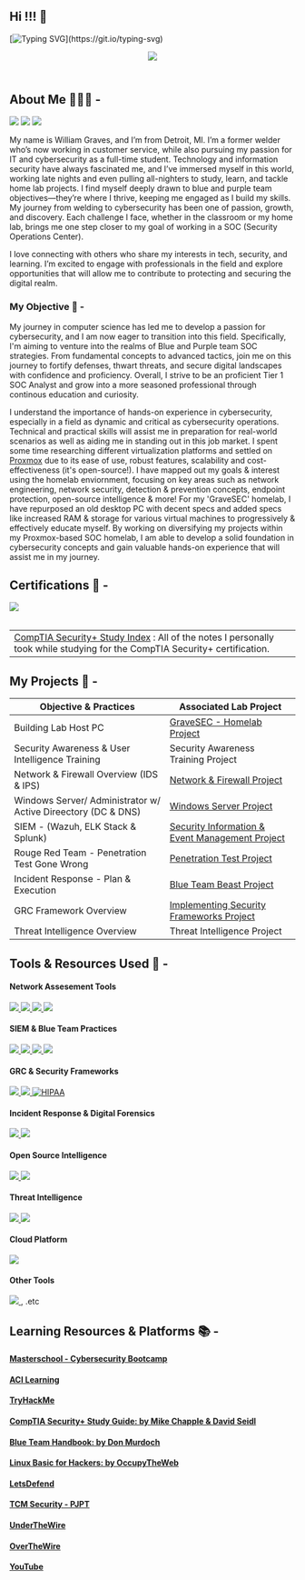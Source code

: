 ## Hi !!! 👋
[![Typing SVG](https://readme-typing-svg.herokuapp.com?font=Fira+Code&size=18&pause=1000&color=609EF7&width=476&lines=Hi!+Welcome+to+GraveGuard+on+Github!;My+name+is+William+Graves..;..and+I'm+a+novice+cyber+professional.;I+have+a+focused+interest+in+strengthening..;..+defensive+security+infrastructure+..;...+network+analysis+..;..+vulnerability+management+..;..+and+incident+response+objectives.;Check+out+my+work+below!)](https://git.io/typing-svg)

<header id="header"
  <div>
    <img src="https://github.com/user-attachments/assets/98151b11-4def-48eb-97d9-43d117e7de89"
"" />
  </div>
</header>

## About Me 👨🏾‍💻 -

<a href="https://www.linkedin.com/in/williamgraves-gravesec"><img src="https://img.shields.io/badge/-LinkedIn-0072b1?&style=for-the-badge&logo=linkedin&logoColor=white" /></a>
<a href="https://www.youtube.com/@GraveSEC"><img src="https://img.shields.io/badge/-YouTube-FF0000?&style=for-the-badge&logo=youtube&logoColor=white" /></a>
<a href="https://www.instagram.com/therealdotwill/"><img src="https://img.shields.io/badge/-Instagram-E4405F?style=for-the-badge&logo=instagram&logoColor=white&labelColor=purple" /></a>

My name is William Graves, and I’m from Detroit, MI. I’m a former welder who’s now working in customer service, while also pursuing my passion for IT and cybersecurity as a full-time student. Technology and information security have always fascinated me, and I’ve immersed myself in this world, working late nights and even pulling all-nighters to study, learn, and tackle home lab projects.
I find myself deeply drawn to blue and purple team objectives—they’re where I thrive, keeping me engaged as I build my skills. My journey from welding to cybersecurity has been one of passion, growth, and discovery. Each challenge I face, whether in the classroom or my home lab, brings me one step closer to my goal of working in a SOC (Security Operations Center).

I love connecting with others who share my interests in tech, security, and learning. I’m excited to engage with professionals in the field and explore opportunities that will allow me to contribute to protecting and securing the digital realm.

### My Objective 🎯 -

  My journey in computer science has led me to develop a passion for cybersecurity, and I am now eager to transition into this field. Specifically, I'm aiming to  venture into the realms of Blue and Purple team SOC strategies. From fundamental concepts to advanced tactics, join me on this journey to fortify defenses, thwart threats, and secure digital landscapes with confidence and proficiency. Overall, I strive to be an proficient Tier 1 SOC Analyst and grow into a more seasoned professional through continous education and curiosity.
 
  I understand the importance of hands-on experience in cybersecurity, especially in a field as dynamic and critical as cybersecurity operations. Technical and practical skills will assist me in preparation for real-world scenarios as well as aiding me in standing out in this job market. I spent some time researching different virtualization platforms and settled on <a href="https://www.proxmox.com/en/proxmox-virtual-environment/overview">Proxmox</a> due to its ease of use, robust features, scalability and cost-effectiveness (it's open-source!). I have mapped out my goals & interest using the homelab enviornment, focusing on key areas such as network engineering, network security, detection & prevention concepts, endpoint protection, open-source intelligence & more! For my 'GraveSEC' homelab, I have repurposed an old desktop PC with decent specs and added specs like increased RAM & storage for various virtual machines to progressively & effectively educate myself. By working on diversifying my projects within my Proxmox-based SOC homelab, I am able to develop a solid foundation in cybersecurity concepts and gain valuable hands-on experience that will assist me in my journey.

## Certifications 🪪 -
<div>
<img src="https://img.shields.io/badge/-Security%2B-FF0000?&style=for-the-badge&logo=CompTIA&logoColor=white&labelColor=black" />
</div>

<br>

<table>
  <tr>
    <td>
<a href="https://lucky-salto-c8e.notion.site/CompTIA-Security-Study-Index-0e1973f64e424b51a27139ee5e9ac319?pvs=4/blob/main/README.md">CompTIA Security+ Study Index</a> : All of the notes I personally took while studying for the CompTIA Security+ certification. 
</td>
  </tr>
</table>
  
## My Projects 🔬 -

| Objective & Practices                 | Associated Lab Project         |
|-----------------------------------------------|----------------------------|
| Building Lab Host PC | <a href="https://lucky-salto-c8e.notion.site/5-GraveSEC-SOC-Lab-Overview-4225a2e88ef247429c07df4f618e8594?pvs=4">GraveSEC - Homelab Project</a> |
| Security Awareness & User Intelligence Training | Security Awareness Training Project |
| Network & Firewall Overview (IDS & IPS) | <a href="https://lucky-salto-c8e.notion.site/Virtual-Network-Firewall-w-OpnSense-c3de551e8841416780d3602ca6fba4c9?pvs=4">Network & Firewall Project</a> |
| Windows Server/ Administrator w/ Active Direectory (DC & DNS) |<a href="https://lucky-salto-c8e.notion.site/Windows-Server-2022-Active-Directory-Domain-Controller-37cdd394a0784df4a290a07cf7fd6868?pvs=4">Windows Server Project</a> |
| SIEM - (Wazuh, ELK Stack & Splunk)| <a href="https://lucky-salto-c8e.notion.site/SIEM-Implementation-Configuration-74a90a34023546ada0d996a42b25bb35?pvs=4">Security Information & Event Management Project</a> |
| Rouge Red Team - Penetration Test Gone Wrong | <a href="https://lucky-salto-c8e.notion.site/Rouge-Red-Team-642e8e1397a449e6abb8ccdc704ad4a4?pvs=4">Penetration Test Project</a> |
| Incident Response -  Plan & Execution | <a href="https://lucky-salto-c8e.notion.site/Incident-Response-185890c85ec645b09025f1b38d5100dd?pvs=4">Blue Team Beast Project</a> |
| GRC Framework Overview | <a href="https://lucky-salto-c8e.notion.site/GRC-Security-Frameworks-11a2c82e931b44ffa26bf030917a0b11?pvs=4">Implementing Security Frameworks Project</a> |
| Threat Intelligence Overview | Threat Intelligence Project |

## Tools & Resources Used 🔧 -

#### Network Assesement Tools
<div>
  <a href="https://www.wireshark.org/" target="_blank">
    <img src="https://img.shields.io/badge/-Wireshark-0074D9?&style=for-the-badge&logo=Wireshark&logoColor=white" />
</a>
  <a href="https://nmap.org/" target="_blank">
    <img src="https://img.shields.io/badge/-Nmap-800080?&style=for-the-badge&logo=Nmap&logoColor=white" />
</a>
  <a href="https://zeek.org/" target="_blank">
    <img src="https://img.shields.io/badge/-Zeek-B57EDC?&style=for-the-badge&logo=Zeek&logoColor=white" />
</a>
  <a href="https://suricata.io/" target="_blank">
    <img src="https://img.shields.io/badge/-Suricata-FF4500?&style=for-the-badge&logo=Suricata&logoColor=white" />
</a>
</div>

#### SIEM & Blue Team Practices
<div>
  <a href="https://wazuh.com/platform/overview/" target="_blank">
  <img src="https://img.shields.io/badge/-Wazuh-000000?&style=for-the-badge&logo=Wazuh&logoColor=white&labelColor=hotpink" />
</a>
 <a href="https://learn.microsoft.com/en-us/windows-server/identity/ad-ds/get-started/virtual-dc/active-directory-domain-services-overview/" target="_blank">
      <img src="https://img.shields.io/badge/-Microsoft_Active_Directory-0078D4?style=for-the-badge&logo=Microsoft&logoColor=white" />
 </a>
  <a href="https://www.splunk.com/" target="_blank">
      <img src="https://img.shields.io/badge/-Splunk-000000?&style=for-the-badge&logo=Splunk&logoColor=white&labelColor=hotpink" />
    </a>
  <a href="https://www.elastic.co/elastic-stack/" target="_blank">
    <img src="https://img.shields.io/badge/-Elastic Stack-008080?&style=for-the-badge&logo=Elastic&logoColor=blue&labelColor=yellow" />
  </a>
    </div>

 #### GRC & Security Frameworks
 <div>
   <a href="https://ico.org.uk/media/for-organisations/guide-to-the-general-data-protection-regulation-gdpr-1-0.pdf" target="_blank">
    <img src="https://img.shields.io/badge/-GDPR-4D4D4D?&style=for-the-badge&logo=GDPR&logoColor=white" />
</a>
 <a href="https://nvlpubs.nist.gov/nistpubs/CSWP/NIST.CSWP.29.pdf" target="_blank">
    <img src="https://img.shields.io/badge/-NIST-1679A7?&style=for-the-badge&logo=NIST&logoColor=white" />
</a>
   <a href="https://www.hhs.gov/hipaa/for-professionals/security/guidance/cybersecurity/index.html" target="_blank">
    <img src="https://img.shields.io/badge/-HIPAA-89CFF0?&style=for-the-badge&logo=HIPAA&logoColor=white" alt="HIPAA"/>
</a>
</div>

#### Incident Response & Digital Forensics
  <div>
  <a href="https://www.microsoft.com/en-us/security/business/microsoft-defender-for-business-and-individuals-free-trial/" target="_blank">
    <img src="https://img.shields.io/badge/-Microsoft_Defender_for_Endpoint-0078D4?&style=for-the-badge&logo=Microsoft&logoColor=white" />
  </a>
   <a href="https://www.rapid7.com/products/velociraptor/" target="_blank">
    <img src="https://img.shields.io/badge/-Velociraptor-006400?&style=for-the-badge&logo=Rapid7&logoColor=white" />
</a>
</div>

  #### Open Source Intelligence
<div>
<a href="https://osintframework.com/" target="_blank">
    <img src="https://img.shields.io/badge/-OSINT-000000?&style=for-the-badge&logo=OSINT&logoColor=white" />
</a>
  <a href="https://www.exploit-db.com/about-exploit-db" target="_blank">
    <img src="https://img.shields.io/badge/-Exploit_Database-00008B?&style=for-the-badge&logo=Exploit-Database&logoColor=white" />
   </a>
</div>

#### Threat Intelligence
<div>
 <a href="https://www.virustotal.com/gui/home/upload" target="_blank">
    <img src="https://img.shields.io/badge/-Virus_Total-0074D9?&style=for-the-badge&logo=VirusTotal&logoColor=white" />
</a>
  <a href="https://attack.mitre.org/" target="_blank">
    <img src="https://img.shields.io/badge/-MITRE_ATT&CK-FB4D4D?&style=for-the-badge&logo=MITRE&logoColor=white" />
</a>
</div>

#### Cloud Platform
<div>
  <a href="https://azure.microsoft.com/en-us/free" target="_blank">
    <img src="https://img.shields.io/badge/-Microsoft%20Azure-0089D6?&style=for-the-badge&logo=Microsoft%20Azure&logoColor=white&labelColor=black" />
  </a>
</div>

 #### Other Tools
 <div>
   <a href="https://www.metasploit.com/" target="_blank">
    <img src="https://img.shields.io/badge/-Metasploit-1679A7?&style=for-the-badge&logo=Metasploit&logoColor=white" />
</a>
   , .etc
</div>

## Learning Resources & Platforms 📚 -

#### <a href="https://www.masterschool.com/about-us/">Masterschool - Cybersecurity Bootcamp</a>
#### <a href="https://www.acilearning.com/login//">ACI Learning</a>
#### <a href="https://tryhackme.com/r/about/">TryHackMe</a>
#### <a href="https://a.co/d/cO7qAJV/">CompTIA Security+ Study Guide: by Mike Chapple & David Seidl</a>
#### <a href="https://a.co/d/6CyzmwE/">Blue Team Handbook: by Don Murdoch</a>
#### <a href="https://a.co/d/hXIDlOq/">Linux Basic for Hackers: by OccupyTheWeb</a>
#### <a href="https://app.letsdefend.io/path/cybersecurity-for-students/">LetsDefend</a>
#### <a href="https://certifications.tcm-sec.com/pjpt/">TCM Security - PJPT</a>
#### <a href="https://underthewire.tech/century">UnderTheWire</a>
#### <a href="https://overthewire.org/wargames/">OverTheWire</a>
#### <a href="https://www.youtube.com/">YouTube</a>


